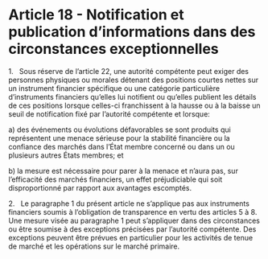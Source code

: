 # Article 18 - Notification et publication d’informations dans des circonstances exceptionnelles


1.   Sous réserve de l’article 22, une autorité compétente peut exiger des personnes physiques ou morales détenant des positions courtes nettes sur un instrument financier spécifique ou une catégorie particulière d’instruments financiers qu’elles lui notifient ou qu’elles publient les détails de ces positions lorsque celles-ci franchissent à la hausse ou à la baisse un seuil de notification fixé par l’autorité compétente et lorsque:

a) des événements ou évolutions défavorables se sont produits qui représentent une menace sérieuse pour la stabilité financière ou la confiance des marchés dans l’État membre concerné ou dans un ou plusieurs autres États membres; et

b) la mesure est nécessaire pour parer à la menace et n’aura pas, sur l’efficacité des marchés financiers, un effet préjudiciable qui soit disproportionné par rapport aux avantages escomptés.

2.   Le paragraphe 1 du présent article ne s’applique pas aux instruments financiers soumis à l’obligation de transparence en vertu des articles 5 à 8. Une mesure visée au paragraphe 1 peut s’appliquer dans des circonstances ou être soumise à des exceptions précisées par l’autorité compétente. Des exceptions peuvent être prévues en particulier pour les activités de tenue de marché et les opérations sur le marché primaire.
